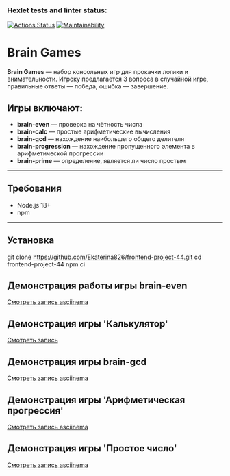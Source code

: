 ### Hexlet tests and linter status:

[![Actions Status](https://github.com/Ekaterina826/frontend-project-44/actions/workflows/hexlet-check.yml/badge.svg)](https://github.com/Ekaterina826/frontend-project-44/actions)
[![Maintainability](https://api.codeclimate.com/v1/badges/afad5c43fd7431f1ba9d/maintainability)](https://codeclimate.com/github/Ekaterina826/frontend-project-44/maintainability)

# Brain Games

**Brain Games** — набор консольных игр для прокачки логики и внимательности. Игроку предлагается 3 вопроса в случайной игре, правильные ответы — победа, ошибка — завершение.

## Игры включают:

- **brain-even** — проверка на чётность числа
- **brain-calc** — простые арифметические вычисления
- **brain-gcd** — нахождение наибольшего общего делителя
- **brain-progression** — нахождение пропущенного элемента в арифметической прогрессии
- **brain-prime** — определение, является ли число простым

---

## Требования

- Node.js 18+
- npm

---

## Установка

git clone https://github.com/Ekaterina826/frontend-project-44.git
cd frontend-project-44
npm ci

## Демонстрация работы игры brain-even

[Смотреть запись asciinema](https://asciinema.org/a/6e5b349d-ed6f-49b2-8b5a-6d5616735e5b)

## Демонстрация игры 'Калькулятор'

[Смотреть запись](https://asciinema.org/a/9VfdlohPjk4onoHlZSloXoMxv)

## Демонстрация игры brain-gcd

[Смотреть запись asciinema](https://asciinema.org/a/EaVoGKV4xBoV2paKx58e0JE4g)

## Демонстрация игры 'Арифметическая прогрессия'

[Смотреть запись asciinema](https://asciinema.org/a/m2jrNXOujkTVRxRKgZ3fEZvlG)

## Демонстрация игры 'Простое число'

[Смотреть запись asciinema](https://asciinema.org/a/VkwHEychpsmKljwHmoH1Sq2qw)
